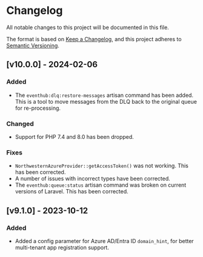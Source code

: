 # Changelog

All notable changes to this project will be documented in this file.

The format is based on [Keep a Changelog](https://keepachangelog.com/en/1.0.0/),
and this project adheres to [Semantic Versioning](https://semver.org/spec/v2.0.0.html).

## [v10.0.0] - 2024-02-06
### Added
- The `eventhub:dlq:restore-messages` artisan command has been added. This is a tool to move messages from the DLQ back to the original queue for re-processing.

### Changed
- Support for PHP 7.4 and 8.0 has been dropped.

### Fixes
- `NorthwesternAzureProvider::getAccessToken()` was not working. This has been corrected.
- A number of issues with incorrect types have been corrected.
- The `eventhub:queue:status` artisan command was broken on current versions of Laravel. This has been corrected. 

## [v9.1.0] - 2023-10-12

### Added
- Added a config parameter for Azure AD/Entra ID `domain_hint`, for better multi-tenant app registration support.